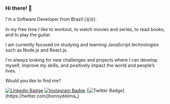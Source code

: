 ### Hi there! 👋

I'm a Software Developer from Brazil (🇧🇷).

In my free time I like to workout, to watch movies and series, to read books, and to play the guitar.

I am currently focused on studying and learning JavaScript technologies such as Node.js and React.js.

I'm always looking for new challenges and projects where I can develop myself, improve my skills, and positively impact the world and people’s lives.

Would you like to find me?

[![Linkedin Badge](https://img.shields.io/badge/-LinkedIn-blue?style=flat-square&logo=Linkedin&logoColor=white&link=https://www.linkedin.com/in/jhonnydelima)](https://www.linkedin.com/in/jhonnydelima)
[![Instagram Badge](https://img.shields.io/badge/-Instagram-purple?style=flat-square&logo=instagram&logoColor=white&link=https://instagram.com/jhonnydeliima/)](https://instagram.com/jhonnydeliima)
[![Twitter Badge](https://img.shields.io/badge/-Twitter-1ca0f1?style=flat-square&labelColor=1ca0f1&logo=twitter&logoColor=white&link=https://twitter.com/jhonnydelima_)](https://twitter.com/jhonnydelima_)

